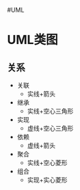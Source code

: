 #UML

# UML类图

## 关系
- 关联  
	- 实线+箭头
- 继承  
	- 实线+空心三角形
- 实现 
	- 虚线+空心三角形
- 依赖  
	- 虚线+箭头
- 聚合 
	- 实线+空心菱形
- 组合 
	- 实现+实心菱形